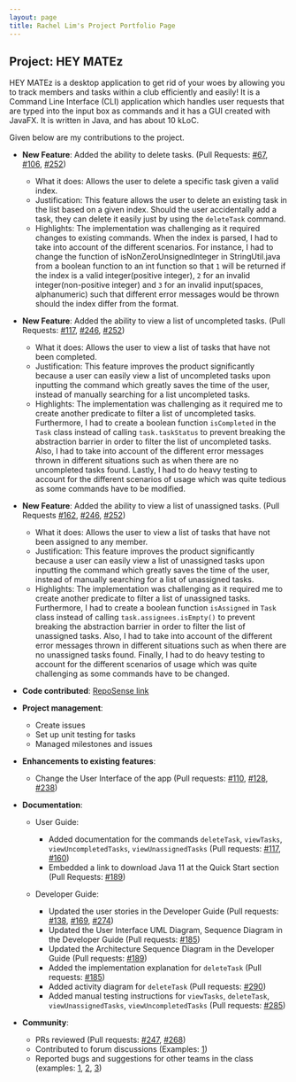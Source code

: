 ```yaml
---
layout: page
title: Rachel Lim's Project Portfolio Page
---
```


## Project: HEY MATEz

HEY MATEz is a desktop application to get rid of your woes by allowing you to track members and tasks within a club efficiently and easily!
It is a Command Line Interface (CLI) application which handles user requests that are typed into the input box as commands and
it has a GUI created with JavaFX. It is written in Java, and has about 10 kLoC.

Given below are my contributions to the project.

* **New Feature**: Added the ability to delete tasks. (Pull Requests: [\#67](https://github.com/AY2021S2-CS2103T-W14-3/tp/pull/67), [\#106](https://github.com/AY2021S2-CS2103T-W14-3/tp/pull/106), [\#252](https://github.com/AY2021S2-CS2103T-W14-3/tp/pull/252))
    * What it does: Allows the user to delete a specific task given a valid index.
    * Justification: This feature allows the user to delete an existing task in the list based on a given index. 
      Should the user accidentally add a task, they can delete it easily just by using the `deleteTask` command. 
    * Highlights: The implementation was challenging as it required changes to existing commands. When the index is parsed, I had to take into account of the different scenarios. 
      For instance, I had to change the function of isNonZeroUnsignedInteger in StringUtil.java from a boolean function to an 
      int function so that `1` will be returned if the index is a valid integer(positive integer),
      `2` for an invalid integer(non-positive integer) and `3` for an invalid input(spaces, alphanumeric) such that different error messages would be thrown 
      should the index differ from the format.
      

* **New Feature**: Added the ability to view a list of uncompleted tasks. (Pull Requests: [\#117](https://github.com/AY2021S2-CS2103T-W14-3/tp/pull/117), [\#246](https://github.com/AY2021S2-CS2103T-W14-3/tp/pull/246), [\#252](https://github.com/AY2021S2-CS2103T-W14-3/tp/pull/252)) 
  * What it does: Allows the user to view a list of tasks that have not been completed.
  * Justification: This feature improves the product significantly because a user can easily view a list of uncompleted tasks upon inputting the command
    which greatly saves the time of the user, instead of manually searching for a list uncompleted tasks. 
  * Highlights: The implementation was challenging as it required me to create another predicate to filter a list of 
    uncompleted tasks. Furthermore, I had to create a boolean function `isCompleted` in the `Task` class instead of calling `task.taskStatus` to prevent breaking the abstraction barrier in
    order to filter the list of uncompleted tasks.
    Also, I had to take into account of the different error messages thrown in different situations such as when there are no uncompleted tasks found.
    Lastly, I had to do heavy testing to account for the different scenarios of usage which was quite tedious as some commands
    have to be modified. 
    

* **New Feature**: Added the ability to view a list of unassigned tasks. (Pull Requests [\#162](https://github.com/AY2021S2-CS2103T-W14-3/tp/pull/162), [\#246](https://github.com/AY2021S2-CS2103T-W14-3/tp/pull/246), [\#252](https://github.com/AY2021S2-CS2103T-W14-3/tp/pull/252))
  * What it does: Allows the user to view a list of tasks that have not been assigned to any member.
  * Justification: This feature improves the product significantly because a user can easily view a list of unassigned tasks upon inputting the command
    which greatly saves the time of the user, instead of manually searching for a list of unassigned tasks.
  * Highlights: The implementation was challenging as it required me to create another predicate to filter a list of
    unassigned tasks. Furthermore, I had to create a boolean function `isAssigned` in `Task` class instead of calling `task.assignees.isEmpty()` to prevent breaking the abstraction barrier in
    order to filter the list of unassigned tasks. 
    Also, I had to take into account of the different error messages thrown in different situations such as when there are no unassigned tasks found.
    Finally, I had to do heavy testing to account for the different scenarios of usage which was quite challenging as some commands
    have to be changed.
    

* **Code contributed**: [RepoSense link](https://nus-cs2103-ay2021s2.github.io/tp-dashboard/?search=&sort=groupTitle&sortWithin=title&since=&timeframe=commit&mergegroup=&groupSelect=groupByRepos&breakdown=false&tabOpen=true&tabType=authorship&zFR=false&tabAuthor=rachelljt&tabRepo=AY2021S2-CS2103T-W14-3%2Ftp%5Bmaster%5D&authorshipIsMergeGroup=false&authorshipFileTypes=docs~functional-code~test-code&authorshipIsBinaryFileTypeChecked=false)


* **Project management**:
  * Create issues
  * Set up unit testing for tasks
  * Managed milestones and issues
  

* **Enhancements to existing features**:
  * Change the User Interface of the app  (Pull requests: [\#110](https://github.com/AY2021S2-CS2103T-W14-3/tp/pull/110), [\#128](https://github.com/AY2021S2-CS2103T-W14-3/tp/pull/128), [\#238](https://github.com/AY2021S2-CS2103T-W14-3/tp/pull/238))
  

* **Documentation**:
  * User Guide:
    * Added documentation for the commands `deleteTask`, `viewTasks`, `viewUncompletedTasks`, `viewUnassignedTasks` (Pull requests: [\#117](https://github.com/AY2021S2-CS2103T-W14-3/tp/pull/117), [\#160](https://github.com/AY2021S2-CS2103T-W14-3/tp/pull/160))
    * Embedded a link to download Java 11 at the Quick Start section (Pull Requests: [\#189](https://github.com/AY2021S2-CS2103T-W14-3/tp/pull/189))
    
  * Developer Guide:
    * Updated the user stories in the Developer Guide (Pull requests: [\#138](https://github.com/AY2021S2-CS2103T-W14-3/tp/pull/138), [\#169](https://github.com/AY2021S2-CS2103T-W14-3/tp/pull/169), [\#274](https://github.com/AY2021S2-CS2103T-W14-3/tp/pull/274))
    * Updated the User Interface UML Diagram, Sequence Diagram in the Developer Guide (Pull requests: [\#185](https://github.com/AY2021S2-CS2103T-W14-3/tp/pull/185))
    * Updated the Architecture Sequence Diagram in the Developer Guide (Pull requests: [\#189](https://github.com/AY2021S2-CS2103T-W14-3/tp/pull/189))
    * Added the implementation explanation for `deleteTask` (Pull requests: [\#185](https://github.com/AY2021S2-CS2103T-W14-3/tp/pull/185))
    * Added activity diagram for `deleteTask` (Pull requests: [\#290](https://github.com/AY2021S2-CS2103T-W14-3/tp/pull/290))
    * Added manual testing instructions for `viewTasks`, `deleteTask`, `viewUnassignedTasks`, `viewUncompletedTasks` (Pull requests: [\#285](https://github.com/AY2021S2-CS2103T-W14-3/tp/pull/285))
  

* **Community**:
  * PRs reviewed (Pull requests: [\#247](https://github.com/AY2021S2-CS2103T-W14-3/tp/pull/247), [\#268](https://github.com/AY2021S2-CS2103T-W14-3/tp/pull/268))
  * Contributed to forum discussions (Examples: [1](https://github.com/nus-cs2103-AY2021S2/forum/issues/182))
  * Reported bugs and suggestions for other teams in the class (examples: [1](https://github.com/rachelljt/ped/issues/4), [2](https://github.com/rachelljt/ped/issues/1), [3](https://github.com/rachelljt/ped/issues/6))
  

